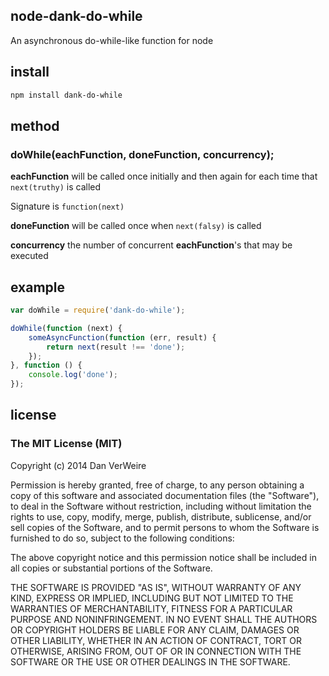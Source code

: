 node-dank-do-while
---------------

An asynchronous do-while-like function for node

install
-------

```bash
npm install dank-do-while
```

method
------

### doWhile(eachFunction, doneFunction, concurrency);

**eachFunction** will be called once initially and then again
  for each time that `next(truthy)` is called

  Signature is `function(next)`

**doneFunction** will be called once when `next(falsy)` is called

**concurrency** the number of concurrent **eachFunction**'s that may be executed

example
-------

```javascript
var doWhile = require('dank-do-while');

doWhile(function (next) {	
	someAsyncFunction(function (err, result) {
		return next(result !== 'done');
	});
}, function () {
	console.log('done');
});
```

license
----------

### The MIT License (MIT)


Copyright (c) 2014 Dan VerWeire

Permission is hereby granted, free of charge, to any person obtaining
a copy of this software and associated documentation files (the
"Software"), to deal in the Software without restriction, including
without limitation the rights to use, copy, modify, merge, publish,
distribute, sublicense, and/or sell copies of the Software, and to
permit persons to whom the Software is furnished to do so, subject to
the following conditions:

The above copyright notice and this permission notice shall be
included in all copies or substantial portions of the Software.

THE SOFTWARE IS PROVIDED "AS IS", WITHOUT WARRANTY OF ANY KIND,
EXPRESS OR IMPLIED, INCLUDING BUT NOT LIMITED TO THE WARRANTIES OF
MERCHANTABILITY, FITNESS FOR A PARTICULAR PURPOSE AND NONINFRINGEMENT.
IN NO EVENT SHALL THE AUTHORS OR COPYRIGHT HOLDERS BE LIABLE FOR ANY
CLAIM, DAMAGES OR OTHER LIABILITY, WHETHER IN AN ACTION OF CONTRACT,
TORT OR OTHERWISE, ARISING FROM, OUT OF OR IN CONNECTION WITH THE
SOFTWARE OR THE USE OR OTHER DEALINGS IN THE SOFTWARE.

